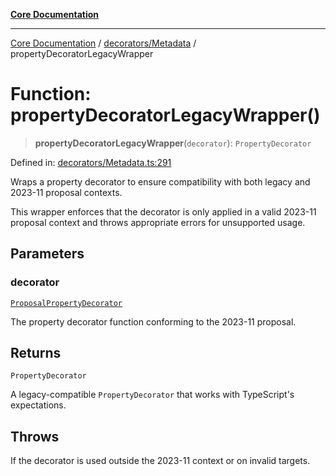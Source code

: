 [**Core Documentation**](../../../README.md)

***

[Core Documentation](../../../README.md) / [decorators/Metadata](../README.md) / propertyDecoratorLegacyWrapper

# Function: propertyDecoratorLegacyWrapper()

> **propertyDecoratorLegacyWrapper**(`decorator`): `PropertyDecorator`

Defined in: [decorators/Metadata.ts:291](https://github.com/stonemjs/core/blob/e2fddc9518734748c09a72d4b4064dd1d4c1288c/src/decorators/Metadata.ts#L291)

Wraps a property decorator to ensure compatibility with both legacy and 2023-11 proposal contexts.

This wrapper enforces that the decorator is only applied in a valid 2023-11 proposal context
and throws appropriate errors for unsupported usage.

## Parameters

### decorator

[`ProposalPropertyDecorator`](../../../declarations/type-aliases/ProposalPropertyDecorator.md)

The property decorator function conforming to the 2023-11 proposal.

## Returns

`PropertyDecorator`

A legacy-compatible `PropertyDecorator` that works with TypeScript's expectations.

## Throws

If the decorator is used outside the 2023-11 context or on invalid targets.
